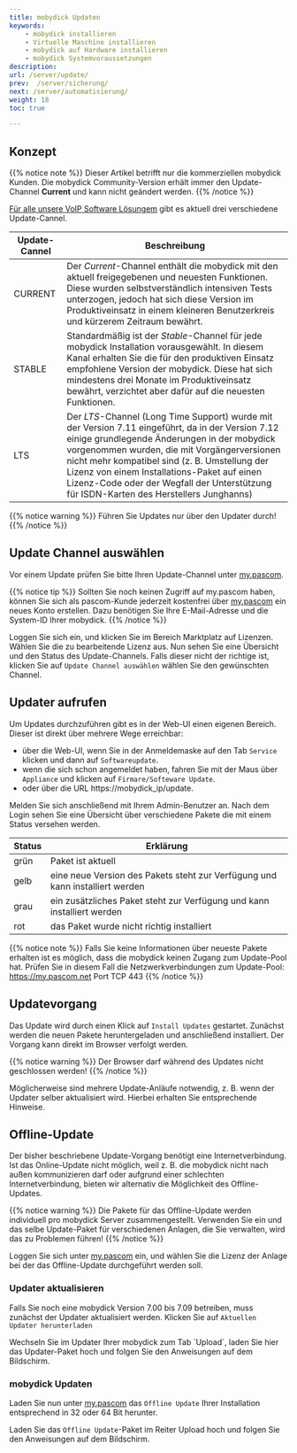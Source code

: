 ```yaml
---
title: mobydick Updaten
keywords:
    - mobydick installieren
    - Virtuelle Maschine installieren
    - mobydick auf Hardware installieren
    - mobydick Systemvoraussetzungen
description:
url: /server/update/
prev:  /server/sicherung/
next: /server/automatisierung/
weight: 18
toc: true

---
```


## Konzept

{{% notice note %}}
Dieser Artikel betrifft nur die kommerziellen mobydick Kunden. Die mobydick Community-Version erhält immer den Update-Channel **Current** und kann nicht geändert werden.
{{% /notice %}}

[Für alle unsere VoIP Software Lösungem](https://www.pascom.net/de/mobydick-voip/) gibt es aktuell drei verschiedene Update-Cannel.

|Update-Cannel|Beschreibung|
|---|---|
|CURRENT|Der *Current*-Channel enthält die mobydick mit den aktuell freigegebenen und neuesten Funktionen. Diese wurden selbstverständlich intensiven Tests unterzogen, jedoch hat sich diese Version im Produktiveinsatz in einem kleineren Benutzerkreis und kürzerem Zeitraum bewährt.|
|STABLE|Standardmäßig ist der *Stable*-Channel für jede mobydick Installation vorausgewählt. In diesem Kanal erhalten Sie die für den produktiven Einsatz empfohlene Version der mobydick. Diese hat sich mindestens drei Monate im Produktiveinsatz bewährt, verzichtet aber dafür auf die neuesten Funktionen.|
|LTS|Der *LTS*-Channel (Long Time Support) wurde mit der Version 7.11 eingeführt, da in der Version 7.12 einige grundlegende Änderungen in der mobydick vorgenommen wurden, die mit Vorgängerversionen nicht mehr kompatibel sind (z. B. Umstellung der Lizenz von einem Installations-Paket auf einen Lizenz-Code oder der Wegfall der Unterstützung für ISDN-Karten des Herstellers Junghanns)|

{{% notice warning %}}
Führen Sie Updates nur über den Updater durch!
{{% /notice %}}

## Update Channel auswählen

Vor einem Update prüfen Sie bitte Ihren Update-Channel unter [my.pascom](https://my.pascom.net/ "my.pascom.net Lizenzportal").

{{% notice tip %}}
Sollten Sie noch keinen Zugriff auf my.pascom haben, können Sie sich als pascom-Kunde jederzeit kostenfrei über [my.pascom](https://my.pascom.net/#/buy/product) ein neues Konto erstellen. Dazu benötigen Sie Ihre E-Mail-Adresse und die System-ID Ihrer mobydick.
{{% /notice %}}

Loggen Sie sich ein, und klicken Sie im Bereich Marktplatz auf Lizenzen. Wählen Sie die zu bearbeitende Lizenz aus. Nun sehen Sie eine Übersicht und den Status des Update-Channels. Falls dieser nicht der richtige ist, klicken Sie auf `Update Channel auswählen` wählen Sie den gewünschten Channel.

## Updater aufrufen

Um Updates durchzuführen gibt es in der Web-UI einen eigenen Bereich. Dieser ist direkt über mehrere Wege erreichbar:

* über die Web-UI, wenn Sie in der Anmeldemaske auf den Tab `Service` klicken und dann auf `Softwareupdate`.
* wenn die sich schon angemeldet haben, fahren Sie mit der Maus über `Appliance` und klicken auf `Firmare/Softeware Update`.
* oder über die URL https://mobydick_ip/update.

Melden Sie sich anschließend mit Ihrem Admin-Benutzer an.
Nach dem Login sehen Sie eine Übersicht über verschiedene Pakete die mit einem Status versehen werden.

|Status|Erklärung|
|---|---|
|grün|Paket ist aktuell|
|gelb|eine neue Version des Pakets steht zur Verfügung und kann installiert werden|
|grau|ein zusätzliches Paket steht zur Verfügung und kann installiert werden|
|rot|das Paket wurde nicht richtig installiert|

{{% notice note %}}
Falls Sie keine Informationen über neueste Pakete erhalten ist es möglich, dass die mobydick keinen Zugang zum Update-Pool hat. Prüfen Sie in diesem Fall die Netzwerkverbindungen zum Update-Pool:  
https://my.pascom.net Port TCP 443
{{% /notice %}}

## Updatevorgang

Das Update wird durch einen Klick auf `Install Updates` gestartet. Zunächst werden die neuen Pakete heruntergeladen und anschließend installiert.
Der Vorgang kann direkt im Browser verfolgt werden.

{{% notice warning %}}
Der Browser darf während des Updates nicht geschlossen werden!
{{% /notice %}}

Möglicherweise sind mehrere Update-Anläufe notwendig, z. B. wenn der Updater selber aktualisiert wird. Hierbei erhalten Sie entsprechende Hinweise.


## Offline-Update

Der bisher beschriebene Update-Vorgang benötigt eine Internetverbindung. Ist das Online-Update nicht möglich, weil z. B. die mobydick nicht nach außen kommunizieren darf oder aufgrund einer schlechten Internetverbindung, bieten wir alternativ die Möglichkeit des Offline-Updates.

{{% notice warning %}}
Die Pakete für das Offline-Update werden individuell pro mobydick Server zusammengestellt. Verwenden Sie ein und das selbe Update-Paket für verschiedenen Anlagen, die Sie verwalten, wird das zu Problemen führen!
{{% /notice %}}

Loggen Sie sich unter [my.pascom](https://my.pascom.net/ "my.pascom.net Lizenzportal") ein, und wählen Sie die Lizenz der Anlage bei der das Offline-Update durchgeführt werden soll.

### Updater aktualisieren

Falls Sie noch eine mobydick Version 7.00 bis 7.09 betreiben, muss zunächst der Updater aktualisiert werden. Klicken Sie auf `Aktuellen Updater herunterladen`

Wechseln Sie im Updater Ihrer mobydick zum Tab ´Upload´, laden Sie hier das Updater-Paket hoch und folgen Sie den Anweisungen auf dem Bildschirm.

### mobydick Updaten

Laden Sie nun unter [my.pascom](https://my.pascom.net/ "my.pascom.net Lizenzportal") das `Offline Update` Ihrer Installation entsprechend in 32 oder 64 Bit herunter.

Laden Sie das `Offline Update`-Paket im Reiter Upload hoch und folgen Sie den Anweisungen auf dem Bildschirm.
